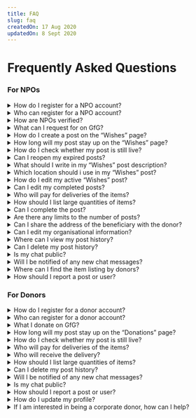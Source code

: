 ```yaml
---
title: FAQ
slug: faq
createdOn: 17 Aug 2020
updatedOn: 8 Sept 2020
---
```

# Frequently Asked Questions
### For NPOs
<details>
  <summary>How do I register for a NPO account?</summary>
  <p>Click on the ‘Register’ button on the top right and Sign up for an NPO account. You may then fill in the details of your organisation and we will verify your account. Once you have received a confirmation email, your account is ready for use.</p>
</details>

<details>
  <summary>Who can register for a NPO account?</summary>
  <p>All local NPOs are welcome to join our platform. Do write in to partnerships@giftforgood.io if you are an NPO that has not contacted us before.</p>
</details>

<details>
  <summary>How are NPOs verified?</summary>
  <p>Once you have registered for an account, the admins will verify your account and you will receive a confirmation email.</p>
</details>

<details>
  <summary>What can I request for on GfG?</summary>
  <p>Items that you require for your organisation/clients’ needs e.g food, clothing, furniture, electronics.</p>
</details>

<details>
  <summary>How do I create a post on the “Wishes” page?</summary>
  <p>- Click on the red “Post” button on the top right. <br> - Fill up the details of your request.</p>
</details>

<details>
  <summary>How long will my post stay up on the “Wishes” page?</summary>
  <p>Your post will only be up for 4 weeks, after which you can still see your post on your profile page but not on the main Wishes page.</p>
</details>

<details>
  <summary>How do I check whether my post is still live?</summary>
  <p>View your profile to check the status of your post. If it is “Ongoing”, your post is still live. If it is “Completed” or “Deleted”, it is no longer live.</p>
</details>

<details>
  <summary>Can I reopen my expired posts?</summary>
  <p>If your request is still ongoing after 4 weeks and you still need the item, you can go on to your profile and “Bump” that post.</p>
</details>

<details>
  <summary>What should I write in my “Wishes” post description?</summary>
  <p>- For example your title can be “Biscuits” <br>- In the description you can state that you want the biscuits to be “halal, individually-packed” etc 
    <br>- If you aren’t sure what details you need to include, we have included a few tips at the bottom to guide you in “How you can write better”
  </p>
</details>

<details>
  <summary>Which location should i use in my “Wishes” post?</summary>
  <p>We recommend you to use the address of your centre. We strongly advise against listing your beneficiaries’ address here. You may inform donors of the beneficiary’s addresses at their consent in a private message.</p>
</details>

<details>
  <summary>How do I edit my active “Wishes” post?</summary>
  <p>Please click into your post. Beside your profile name, you will find a “three vertical dots” button which you can click on. You may then click on “edit post”.</p>
</details>

<details>
  <summary>Can I edit my completed posts?</summary>
  <p>No, you cannot edit your completed post.</p>
</details>

<details>
  <summary>Who will pay for deliveries of the items?</summary>
  <p>- We will encourage donors to pay for the deliveries through our user education efforts. For example, when donors create a post, we have a banner prompting donors to sponsor the delivery of their donations. <br>- We have partnered with GOGOX and Red Sun Movers to provide subsidised delivery rates for in-kind donations facilitated via GfG </p>
</details>

<details>
  <summary>How should I list large quantities of items?</summary>
  <p>We recommend creating one post per item. You may state the quantity of items you need within the description. You only need to complete the post after all quantities of the item have been fulfilled.</p>
</details>

<details>
  <summary>Can I complete the post?</summary>
  <p>You can only complete your own “Wishes” post. We recommend that you complete your “Wishes” post after you or your client has received the item from the donor. The complete button can be found in the top right corner of each chat.</p>
</details>

<details>
  <summary>Are there any limits to the number of posts?</summary>
  <p>There is currently no limit to the number of posts, but keep in mind that your post will only be up for 4 weeks</p>
</details>

<details>
  <summary>Can I share the address of the beneficiary with the donor?</summary>
  <p>If the PDPA guidelines of your organisation allows, you are free to share your address with the donor so that he/she can schedule the delivery</p>
</details>

<details>
  <summary>Can I edit my organisational information?</summary>
  <p>NPO users are currently not able to edit their organisational information. Please write in to partnerships@giftforgood.io with your proposed edits and we will reply within 3 business days.</p>
</details>

<details>
  <summary>Where can I view my post history?</summary>
  <p>Click on the profile icon on the top right to view your profile and all your posts, including ongoing, completed and deleted posts</p>
</details>

<details>
  <summary>Can I delete my post history?</summary>
  <p>No, you cannot delete your post history.</p>
</details>

<details>
  <summary>Is my chat public?</summary>
  <p>Your chat can only be viewed by yourself and the donor.</p>
</details>

<details>
  <summary>Will I be notified of any new chat messages?</summary>
  <p>Yes. You will receive an email notification for new unread messages</p>
</details>

<details>
  <summary>Where can I find the item listing by donors?</summary>
  <p>- Using the search bar on top, you can change the dropdown button to “Donations” and searching for items. <br>- On the donation post, you can start a chat with the donor and ask them what you would like to know about the item.</p>
</details>

<details>
  <summary>How should I report a post or user?</summary>
  <p>Please write in to partnerships@giftforgood.io with a screenshot and we will reply within 3 business days.</p>
</details>

### For Donors
<details>
  <summary>How do I register for a donor account?</summary>
  <p>In order to register for a donor account, click ‘Register’ via the https://www.giftforgood.io/ website and sign up now. You can either sign up using your google email or any other email to be a donor. </p>
</details>

<details>
  <summary>Who can register for a donor account?</summary>
  <p>Anyone can register for a donor account as long as you are interested in donating items to NPOs in Singapore.</p>
</details>

<details>
  <summary>What I donate on GfG?</summary>
  <p>
    GfG allows in-kind donations of various items listed below (based on categories)
  </p>
  <ul>
    <li>Apparel</li>
    <li>Baby Needs</li>
    <li>Electronics</li>
    <li>Food</li>
    <li>Furniture</li>
    <li>Kitchenware</li>
    <li>Medical Equipment</li>
    <li>Personal Protection Equipment</li>
    <li>Sports Equipment</li>
    <li>Stationery</li>
    <li>Toys and Games</li>
  </ul>
</details>

<details>
  <summary>How long will my post stay up on the “Donations” page?</summary>
  <p>Posts on the donation page will be up forever.</p>
</details>

<details>
  <summary>How do I check whether my post is still live?</summary>
  <p>To check on any post status, click on your profile picture and all ‘live’ posts status can be viewed through the tracking board. </p>
</details>

<details>
  <summary>Who will pay for deliveries of the items?</summary>
  <p>We highly encourage donors to pay for delivery items as an act of goodwill. However, if you (as the donor) are unable to cover the delivery costs, do inform the NPOs to make the necessary delivery arrangements. </p>
</details>

<details>
  <summary>Who will receive the delivery?</summary>
  <p>The delivery will be either received by the NPO or directly to the donee. This will be up to each individual NPOs on delivery address.</p>
</details>

<details>
  <summary>How should I list large quantities of items?</summary>
  <p>To list large quantities of items, add the quantity amount in either the title or description below.</p>
</details>

<details>
  <summary>Can I delete my post history?</summary>
  <p>All post histories cannot be deleted - once a donation/wish is completed, you can view them on the tracking board under your profile. However, donations posts can be made hidden if you have donated the item externally.</p>
</details>

<details>
  <summary>Will I be notified of any new chat messages?</summary>
  <p>Yes. You will receive an email notification for new unread messages.</p>
</details>

<details>
  <summary>Is my chat public?</summary>
  <p>All chats with NPOs will be private between each NPO and you (as the donor).</p>
</details>

<details>
  <summary>How should I report a post or user?</summary>
  <p>Please write in to partnerships@giftforgood.io with a screenshot and we will reply within 3 working days.</p>
</details>

<details>
  <summary>How do I update my profile?</summary>
  <p>You may click on your profile picture, “view profile” and the button “edit profile”.</p>
</details>

<details>
  <summary>If I am interested in being a corporate donor, how can I help?</summary>
  <p>If you wish to be a corporate donor, do contact us via partnerships@giftforgood.io we will reply within 3 working days.</p>
</details>
